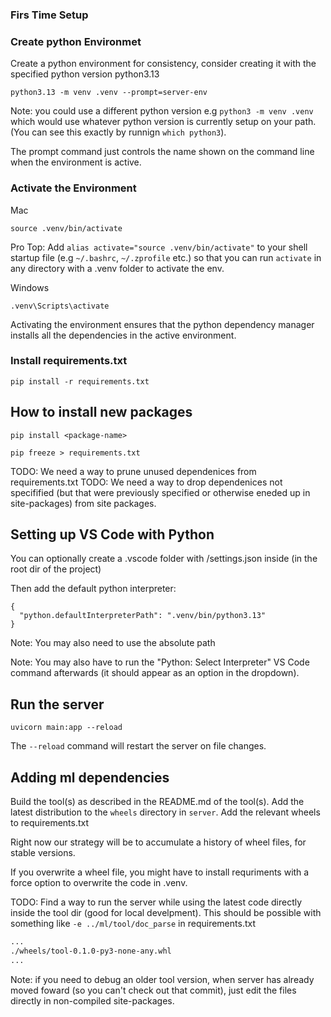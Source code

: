 ### Firs Time Setup

### Create python Environmet

Create a python environment for consistency, consider creating it with the specified python version python3.13

```
python3.13 -m venv .venv --prompt=server-env
```

Note: you could use a different python version e.g `python3 -m venv .venv` which would use whatever python version is currently setup on your path. (You can see this exactly by runnign `which python3`).

The prompt command just controls the name shown on the command line when the environment is active.

### Activate the Environment

Mac

```
source .venv/bin/activate
```

Pro Top: Add `alias activate="source .venv/bin/activate"` to your shell startup file (e.g `~/.bashrc`, `~/.zprofile` etc.) so that you can run `activate` in any directory with a .venv folder to activate the env.

Windows

```
.venv\Scripts\activate
```

Activating the environment ensures that the python dependency manager installs all the dependencies in the active environment.

### Install requirements.txt

```
pip install -r requirements.txt
```

## How to install new packages

```
pip install <package-name>
```

```
pip freeze > requirements.txt
```

TODO: We need a way to prune unused dependenices from requirements.txt
TODO: We need a way to drop dependenices not specifified (but that were previously specified or otherwise eneded up in site-packages) from site packages.

## Setting up VS Code with Python

You can optionally create a .vscode folder with /settings.json inside (in the root dir of the project)

Then add the default python interpreter:

```
{
  "python.defaultInterpreterPath": ".venv/bin/python3.13"
}
```

Note: You may also need to use the absolute path

Note: You may also have to run the "Python: Select Interpreter" VS Code command afterwards (it should appear as an option in the dropdown).

## Run the server

```
uvicorn main:app --reload
```

The `--reload` command will restart the server on file changes.

## Adding ml dependencies

Build the tool(s) as described in the README.md of the tool(s). Add the latest distribution to the `wheels` directory in `server`. Add the relevant wheels to requirements.txt

Right now our strategy will be to accumulate a history of wheel files, for stable versions.

If you overwrite a wheel file, you might have to install requriments with a force option to overwrite the code in .venv.

TODO: Find a way to run the server while using the latest code directly inside the tool dir (good for local develpment). This should be possible with something like `-e ../ml/tool/doc_parse` in requirements.txt

```requirements.txt
...
./wheels/tool-0.1.0-py3-none-any.whl
...
```

Note: if you need to debug an older tool version, when server has already moved foward (so you can't check out that commit), just edit the files directly in non-compiled site-packages.
